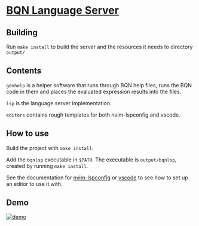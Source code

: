 # [BQN Language Server](https://sr.ht/~detegr/bqnlsp/)

## Building

Run `make install` to build the server and the resources it needs to directory `output/`

## Contents

`genhelp` is a helper software that runs through BQN help files, runs the BQN code in them and places the evaluated expression results into the files.

`lsp` is the language server implementation.

`editors` contains rough templates for both nvim-lspconfig and vscode.

## How to use

Build the project with `make install`.

Add the `bqnlsp` executable in `$PATH`. The executable is `output/bqnlsp`, created by running `make install`.

See the documentation for [nvim-lspconfig](item/editors/neovim/nvim-lspconfig/README.md) or [vscode](item/editors/vscode/README.md) to see how to set up an editor to use it with.

## Demo

[![demo](https://asciinema.org/a/WTO2wmizmOjM0yOZbvbsSyZQx.svg)](https://asciinema.org/a/WTO2wmizmOjM0yOZbvbsSyZQx)
